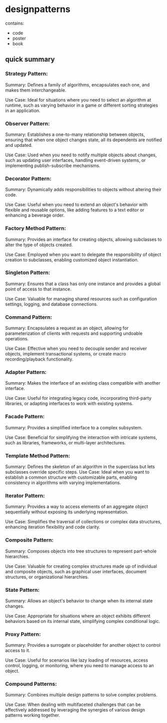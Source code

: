 # designpatterns
contains: 
  - code
  - poster
  - book
## quick summary

### Strategy Pattern:

Summary: Defines a family of algorithms, encapsulates each one, and makes them interchangeable.

Use Case: Ideal for situations where you need to select an algorithm at runtime, such as varying behavior in a game or different sorting strategies in an application.


### Observer Pattern:

Summary: Establishes a one-to-many relationship between objects, ensuring that when one object changes state, all its dependents are notified and updated.

Use Case: Used when you need to notify multiple objects about changes, such as updating user interfaces, handling event-driven systems, or implementing publish-subscribe mechanisms.


### Decorator Pattern:

Summary: Dynamically adds responsibilities to objects without altering their code.

Use Case: Useful when you need to extend an object's behavior with flexible and reusable options, like adding features to a text editor or enhancing a beverage order.


### Factory Method Pattern:

Summary: Provides an interface for creating objects, allowing subclasses to alter the type of objects created.

Use Case: Employed when you want to delegate the responsibility of object creation to subclasses, enabling customized object instantiation.


### Singleton Pattern:

Summary: Ensures that a class has only one instance and provides a global point of access to that instance.

Use Case: Valuable for managing shared resources such as configuration settings, logging, and database connections.


### Command Pattern:

Summary: Encapsulates a request as an object, allowing for parameterization of clients with requests and supporting undoable operations.

Use Case: Effective when you need to decouple sender and receiver objects, implement transactional systems, or create macro recording/playback functionality.


### Adapter Pattern:

Summary: Makes the interface of an existing class compatible with another interface.

Use Case: Useful for integrating legacy code, incorporating third-party libraries, or adapting interfaces to work with existing systems.


### Facade Pattern:

Summary: Provides a simplified interface to a complex subsystem.

Use Case: Beneficial for simplifying the interaction with intricate systems, such as libraries, frameworks, or multi-layer architectures.


### Template Method Pattern:

Summary: Defines the skeleton of an algorithm in the superclass but lets subclasses override specific steps.
Use Case: Ideal when you want to establish a common structure with customizable parts, enabling consistency in algorithms with varying implementations.


### Iterator Pattern:

Summary: Provides a way to access elements of an aggregate object sequentially without exposing its underlying representation.

Use Case: Simplifies the traversal of collections or complex data structures, enhancing iteration flexibility and code clarity.


### Composite Pattern:

Summary: Composes objects into tree structures to represent part-whole hierarchies.

Use Case: Valuable for creating complex structures made up of individual and composite objects, such as graphical user interfaces, document structures, or organizational hierarchies.


### State Pattern:

Summary: Allows an object's behavior to change when its internal state changes.

Use Case: Appropriate for situations where an object exhibits different behaviors based on its internal state, simplifying complex conditional logic.


### Proxy Pattern:

Summary: Provides a surrogate or placeholder for another object to control access to it.

Use Case: Useful for scenarios like lazy loading of resources, access control, logging, or monitoring, where you need to manage access to an object.


### Compound Patterns:

Summary: Combines multiple design patterns to solve complex problems.

Use Case: When dealing with multifaceted challenges that can be effectively addressed by leveraging the synergies of various design patterns working together.
